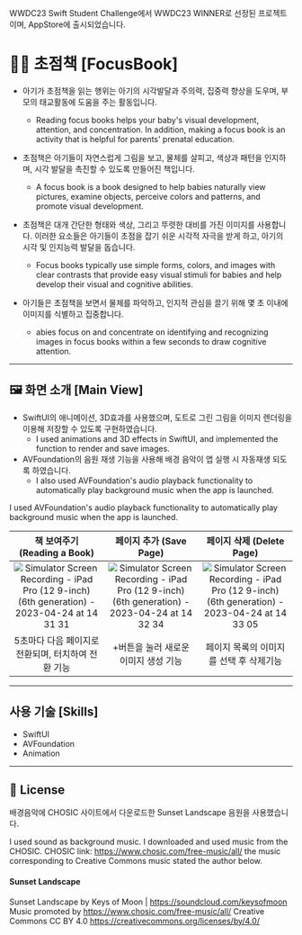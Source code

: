 WWDC23 Swift Student Challenge에서 WWDC23 WINNER로 선정된 프로젝트이며, AppStore에 출시되었습니다.

# 🧑‍🍼 초점책 [FocusBook]
- 아기가 초점책을 읽는 행위는 아기의 시각발달과 주의력, 집중력 향상을 도우며, 부모의 태교활동에 도움을 주는 활동입니다.
  - Reading focus books helps your baby's visual development, attention, and concentration. In addition, making a focus book is an activity that is helpful for parents' prenatal education.

- 초점책은 아기들이 자연스럽게 그림을 보고, 물체를 살피고, 색상과 패턴을 인지하며, 시각 발달을 촉진할 수 있도록 만들어진 책입니다.
  - A focus book is a book designed to help babies naturally view pictures, examine objects, perceive colors and patterns, and promote visual development. 
- 초점책은 대개 간단한 형태와 색상, 그리고 뚜렷한 대비를 가진 이미지를 사용합니다. 이러한 요소들은 아기들이 초점을 잡기 쉬운 시각적 자극을 받게 하고, 아기의 시각 및 인지능력 발달을 돕습니다.
  - Focus books typically use simple forms, colors, and images with clear contrasts that provide easy visual stimuli for babies and help develop their visual and cognitive abilities.
- 아기들은 초점책을 보면서 물체를 파악하고, 인지적 관심을 끌기 위해 몇 초 이내에 이미지를 식별하고 집중합니다. 
  - abies focus on and concentrate on identifying and recognizing images in focus books within a few seconds to draw cognitive attention.

-----

## 🖼️ 화면 소개 [Main View]
- SwiftUI의 애니메이션, 3D효과를 사용했으며, 도트로 그린 그림을 이미지 렌더링을 이용해 저장할 수 있도록 구현하였습니다.
  - I used animations and 3D effects in SwiftUI, and implemented the function to render and save images. 
- AVFoundation의 음원 재생 기능을 사용해 배경 음악이 앱 실행 시 자동재생 되도록 하였습니다.
  - I also used AVFoundation's audio playback functionality to automatically play background music when the app is launched.

I used AVFoundation's audio playback functionality to automatically play background music when the app is launched.

  |책 보여주기 (Reading a Book)|페이지 추가 (Save Page)|페이지 삭제 (Delete Page)|
  |:-:|:-:|:-:|
  |![Simulator Screen Recording - iPad Pro (12 9-inch) (6th generation) - 2023-04-24 at 14 31 31](https://user-images.githubusercontent.com/98405970/233908545-0fd4a558-2f18-4663-9fbd-13177395e9c3.gif)|![Simulator Screen Recording - iPad Pro (12 9-inch) (6th generation) - 2023-04-24 at 14 32 34](https://user-images.githubusercontent.com/98405970/233908610-04f7b98e-0925-4780-81fe-45a593814dae.gif)|![Simulator Screen Recording - iPad Pro (12 9-inch) (6th generation) - 2023-04-24 at 14 33 05](https://user-images.githubusercontent.com/98405970/233908620-373d8353-2fca-4dcd-b427-7a375fe52993.gif)|
  |5초마다 다음 페이지로 전환되며, 터치하여 전환 기능|+버튼을 눌러 새로운 이미지 생성 기능|페이지 목록의 이미지를 선택 후 삭제기능|

-----
## 사용 기술 [Skills]
  - SwiftUI
  - AVFoundation
  - Animation

-----
## 🔏 License 

배경음악에 CHOSIC 사이트에서 다운로드한 Sunset Landscape 음원을 사용했습니다.

I used sound as background music.
I downloaded and used music from the CHOSIC.
CHOSIC link: https://www.chosic.com/free-music/all/
the music corresponding to Creative Commons music stated the author below.

#### Sunset Landscape
Sunset Landscape by Keys of Moon | https://soundcloud.com/keysofmoon
Music promoted by https://www.chosic.com/free-music/all/
Creative Commons CC BY 4.0
https://creativecommons.org/licenses/by/4.0/
